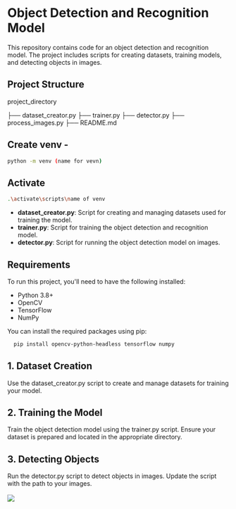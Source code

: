 # Object Detection and Recognition Model

This repository contains code for an object detection and recognition model. The project includes scripts for creating datasets, training models, and detecting objects in images.

## Project Structure
project_directory

├── dataset_creator.py
├── trainer.py
├── detector.py
├── process_images.py
├── README.md

## Create venv - 
```bash
python -m venv (name for vevn)
```
## Activate
```bash
.\activate\scripts\name of venv
```
- **dataset_creator.py**: Script for creating and managing datasets used for training the model.
- **trainer.py**: Script for training the object detection and recognition model.
- **detector.py**: Script for running the object detection model on images.

## Requirements

To run this project, you'll need to have the following installed:

- Python 3.8+
- OpenCV
- TensorFlow
- NumPy

You can install the required packages using pip:
```bash
  pip install opencv-python-headless tensorflow numpy
```
<h2> 1. Dataset Creation</h2>
Use the dataset_creator.py script to create and manage datasets for training your model.
<h2>2. Training the Model</h2>
Train the object detection model using the trainer.py script. Ensure your dataset is prepared and located in the appropriate directory.
<h2>3. Detecting Objects</h2>
Run the detector.py script to detect objects in images. Update the script with the path to your images.<br>

<br>

<img src ="https://i.pinimg.com/564x/fd/64/fa/fd64faa73931a477bde50c3889139982.jpg">
